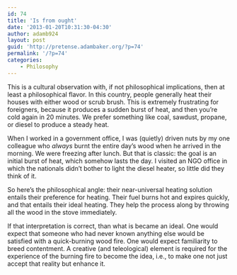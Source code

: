 ```yaml
---
id: 74
title: 'Is from ought'
date: '2013-01-20T10:31:30-04:30'
author: adamb924
layout: post
guid: 'http://pretense.adambaker.org/?p=74'
permalink: '/?p=74'
categories:
    - Philosophy
---
```


This is a cultural observation with, if not philosophical implications, then at least a philosophical flavor. In this country, people generally heat their houses with either wood or scrub brush. This is extremely frustrating for foreigners, because it produces a sudden burst of heat, and then you’re cold again in 20 minutes. We prefer something like coal, sawdust, propane, or diesel to produce a steady heat.

When I worked in a government office, I was (quietly) driven nuts by my one colleague who *always* burnt the entire day’s wood when he arrived in the morning. We were freezing after lunch. But that is classic: the goal is an initial burst of heat, which somehow lasts the day. I visited an NGO office in which the nationals didn’t bother to light the diesel heater, so little did they think of it.

So here’s the philosophical angle: their near-universal heating solution entails their preference for heating. Their fuel burns hot and expires quickly, and that entails their ideal heating. They help the process along by throwing all the wood in the stove immediately.

If that interpretation is correct, than what is became an ideal. One would expect that someone who had never known anything else would be satisfied with a quick-burning wood fire. One would expect familiarity to breed contentment. A creative (and teleological) element is required for the experience of the burning fire to become the idea, i.e., to make one not just accept that reality but enhance it.